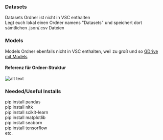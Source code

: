 ### **Datasets**
Datasets Ordner ist nicht in VSC enthalten  
Legt euch lokal einen Ordner namens "Datasets" und speichert dort sämtlichen .json/.csv Dateien

### **Models**
Models Ordner ebenfalls nicht in VSC enthalten, weil zu groß und so
[GDrive mit Models](https://drive.google.com/drive/folders/1k4e39e95D6tx5J9VwOpA45a3I5BZZTe_?usp=sharing)

#### **Referenz für Ordner-Struktur**
![alt text](https://i.ibb.co/gjnm6wp/Folder-Structure.jpg)

### **Needed/Useful Installs**
pip install pandas  
pip install nltk  
pip install scikit-learn  
pip install matplotlib  
pip install seaborn  
pip install tensorflow  
etc.